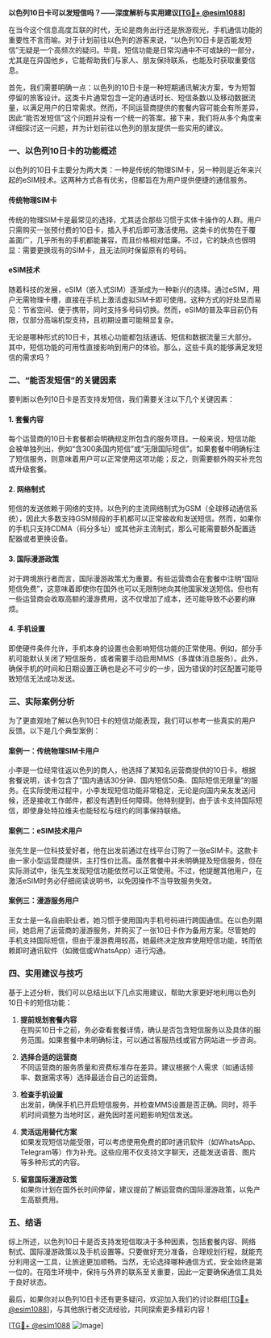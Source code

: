 **以色列10日卡可以发短信吗？——深度解析与实用建议[[TG💪+ @esim1088](https://t.me/s/esim1088)]**

在当今这个信息高度互联的时代，无论是商务出行还是旅游观光，手机通信功能的重要性不言而喻。对于计划前往以色列的游客来说，“以色列10日卡是否能发短信”无疑是一个高频次的疑问。毕竟，短信功能是日常沟通中不可或缺的一部分，尤其是在异国他乡，它能帮助我们与家人、朋友保持联系，也能及时获取重要信息。

首先，我们需要明确一点：以色列的10日卡是一种短期通讯解决方案，专为短暂停留的旅客设计。这类卡片通常包含一定的通话时长、短信条数以及移动数据流量，以满足用户的日常需求。然而，不同运营商提供的套餐内容可能会有所差异，因此“能否发短信”这个问题并没有一个统一的答案。接下来，我们将从多个角度来详细探讨这一问题，并为计划前往以色列的朋友提供一些实用的建议。

### **一、以色列10日卡的功能概述**

以色列的10日卡主要分为两大类：一种是传统的物理SIM卡，另一种则是近年来兴起的eSIM技术。这两种方式各有优劣，但都旨在为用户提供便捷的通信服务。

#### **传统物理SIM卡**
传统的物理SIM卡是最常见的选择，尤其适合那些习惯于实体卡操作的人群。用户只需购买一张预付费的10日卡，插入手机后即可激活使用。这类卡的优势在于覆盖面广，几乎所有的手机都能兼容，而且价格相对低廉。不过，它的缺点也很明显：需要更换现有的SIM卡，且无法同时保留原有的号码。

#### **eSIM技术**
随着科技的发展，eSIM（嵌入式SIM）逐渐成为一种新兴的选择。通过eSIM，用户无需物理卡槽，直接在手机上激活虚拟SIM卡即可使用。这种方式的好处显而易见：节省空间、便于携带，同时支持多号码切换。然而，eSIM的普及率目前仍有限，仅部分高端机型支持，且初期设置可能稍显复杂。

无论是哪种形式的10日卡，其核心功能都包括通话、短信和数据流量三大部分。其中，短信功能的可用性直接影响到用户的体验。那么，这些卡真的能够满足发短信的需求吗？

### **二、“能否发短信”的关键因素**

要判断以色列10日卡是否支持发短信，我们需要关注以下几个关键因素：

#### **1. 套餐内容**
每个运营商的10日卡套餐都会明确规定所包含的服务项目。一般来说，短信功能会被单独列出，例如“含300条国内短信”或“无限国际短信”。如果套餐中明确标注了短信服务，则意味着用户可以正常使用这项功能；反之，则需要额外购买补充包或升级套餐。

#### **2. 网络制式**
短信的发送依赖于网络的支持。以色列的主流网络制式为GSM（全球移动通信系统），因此大多数支持GSM频段的手机都可以正常接收和发送短信。然而，如果你的手机只支持CDMA（码分多址）或其他非主流制式，那么可能需要额外配置适配器或者更换设备。

#### **3. 国际漫游政策**
对于跨境旅行者而言，国际漫游政策尤为重要。有些运营商会在套餐中注明“国际短信免费”，这意味着即使你在国外也可以无限制地向其他国家发送短信。但也有一些运营商会收取高额的漫游费用，这不仅增加了成本，还可能导致不必要的麻烦。

#### **4. 手机设置**
即使硬件条件允许，手机本身的设置也会影响短信功能的正常使用。例如，部分手机可能默认关闭了短信服务，或者需要手动启用MMS（多媒体消息服务）。此外，确保手机的时间和日期设置正确也是必不可少的一步，因为错误的时区配置可能导致短信无法成功发送。

### **三、实际案例分析**

为了更直观地了解以色列10日卡的短信功能表现，我们可以参考一些真实的用户反馈。以下是几个典型案例：

#### **案例一：传统物理SIM卡用户**
小李是一位经常往返以色列的商人，他选择了某知名运营商提供的10日卡。根据套餐说明，该卡包含了“国内通话30分钟、国内短信50条、国际短信无限量”的服务。在实际使用过程中，小李发现短信功能非常稳定，无论是向国内亲友发送问候，还是接收工作邮件，都没有遇到任何障碍。他特别提到，由于该卡支持国际短信，即使身处特拉维夫也能轻松与纽约的同事保持联络。

#### **案例二：eSIM技术用户**
张先生是一位科技爱好者，他在出发前通过在线平台订购了一张eSIM卡。这款卡由一家小型运营商提供，主打性价比高。虽然套餐中并未明确提及短信服务，但在实际测试中，张先生发现短信功能依然可以正常使用。不过，他提醒其他用户，在激活eSIM时务必仔细阅读说明书，以免因操作不当导致服务失效。

#### **案例三：漫游服务用户**
王女士是一名自由职业者，她习惯于使用国内手机号码进行跨国通信。在以色列期间，她启用了运营商的漫游服务，并购买了一张10日卡作为备用方案。尽管她的手机支持国际短信，但由于漫游费用较高，她最终决定放弃使用短信功能，转而依赖即时通讯软件（如微信或WhatsApp）进行沟通。

### **四、实用建议与技巧**

基于上述分析，我们可以总结出以下几点实用建议，帮助大家更好地利用以色列10日卡的短信功能：

1. **提前规划套餐内容**  
   在购买10日卡之前，务必查看套餐详情，确认是否包含短信服务以及具体的服务范围。如果套餐中未明确标注，可以通过客服热线或官方网站进一步咨询。

2. **选择合适的运营商**  
   不同运营商的服务质量和资费标准存在差异。建议根据个人需求（如通话频率、数据需求等）选择最适合自己的运营商。

3. **检查手机设置**  
   出发前，确保手机已开启短信服务，并检查MMS设置是否正确。同时，将手机时间调整为当地时区，避免因时差问题影响短信发送。

4. **灵活运用替代方案**  
   如果发现短信功能受限，可以考虑使用免费的即时通讯软件（如WhatsApp、Telegram等）作为补充。这些应用不仅支持文字聊天，还能发送语音、图片等多种形式的内容。

5. **留意国际漫游政策**  
   如果你计划在国外长时间停留，建议提前了解运营商的国际漫游政策，以免产生高额费用。

### **五、结语**

综上所述，以色列10日卡是否支持发短信取决于多种因素，包括套餐内容、网络制式、国际漫游政策以及手机设置等。只要做好充分准备，合理规划行程，就能充分利用这一工具，让旅途更加顺畅。当然，无论选择哪种通信方式，安全始终是第一位的。在陌生环境中，保持与外界的联系至关重要，因此一定要确保通信工具处于良好状态。

最后，如果你对以色列10日卡还有更多疑问，欢迎加入我们的讨论群组[[TG💪+ @esim1088](https://t.me/s/esim1088)]，与其他旅行者交流经验，共同探索更多精彩内容！

[[TG💪+ @esim1088](https://t.me/s/esim1088) ![Image](https://i.postimg.cc/4NQfJmqS/Snipaste-2025-05-13-00-14-12.png)]